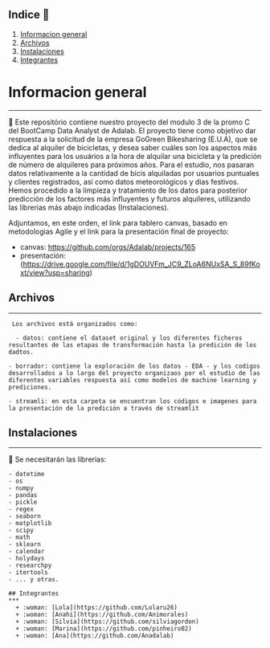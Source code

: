 
## Indice 	:loudspeaker:

1. [Informacion general](#informacion-general)
2. [ Archivos  ](#archivos)
3. [Instalaciones](#instalaciones)
4. [Integrantes](#integrantes)

# Informacion general
***

:key: Este repositório contiene nuestro proyecto del modulo 3 de la promo C del BootCamp Data Analyst de Adalab.
El proyecto tiene como objetivo dar respuesta a la solicitud de la empresa GoGreen Bikesharing (E.U.A), que se dedica al alquiler de bicicletas,  y desea saber cuáles son los aspectos más influyentes para los usuários a la hora de alquilar una bicicleta y la predición de número de alquileres para próximos años.
Para el estudio, nos pasaran datos relativamente a la cantidad de bicis alquiladas por usuarios puntuales y clientes registrados, así como datos meteorológicos y dias festivos.
Hemos procedido a la limpieza y tratamiento de los datos para posterior predicción de los factores más influyentes y futuros alquileres, utilizando las librerias más abajo indicadas (Instalaciones).
 
Adjuntamos, en este orden,  el link para tablero canvas, basado en metodologias Agile y el link para la presentación final de proyecto: 
 - canvas: 
https://github.com/orgs/Adalab/projects/165
 - presentación: 
(https://drive.google.com/file/d/1gDOUVFm_JC9_ZLoA6NUxSA_S_89fKoxt/view?usp=sharing)
## Archivos   
***
     Los archivos está organizados como:

	  - datos: contiene el dataset original y los diferentes ficheros resultantes de las etapas de transformación hasta la predición de los dadtos.

    - borrador: contiene la exploración de los datos - EDA - y los codigos desarrollados a lo largo del proyecto organizaos por el estudio de las diferentes variables respuesta así como modelos de machine learning y prediciones.
    
    - streamli: en esta carpeta se encuentran los códigos e imagenes para la presentación de la predición a través de streamlit

    
      
## Instalaciones
***

:round_pushpin: Se necesitarán las librerias:
```
- datetime
- os
- numpy
- pandas
- pickle
- regex
- seaborn
- matplotlib
- scipy
- math
- sklearn
- calendar
- holydays
- researchpy
- itertools
- ... y otras.

## Integrantes 
***
  + :woman: [Lola](https://github.com/Lolaru26)
  + :woman: [Anahi](https://github.com/Animorales)
  + :woman: [Silvia](https://github.com/silviagordon)
  + :woman: [Marina](https://github.com/pinheiro02)
  + :woman: [Ana](https://github.com/Anadalab)
